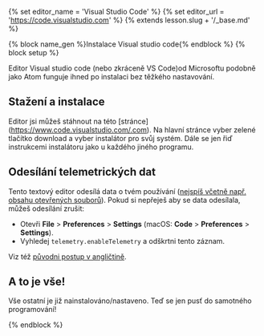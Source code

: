 {% set editor_name = 'Visual Studio Code' %} {% set editor_url = 'https://code.visualstudio.com' %} 
{% extends lesson.slug + '/_base.md' %}

{% block name_gen %}Instalace Visual studio code{% endblock %}
{% block setup %}

Editor Visual studio code (nebo zkráceně VS Code)od Microsoftu podobně jako Atom funguje ihned po instalaci bez těžkého nastavování.

## Stažení a instalace 

Editor jsi můžeš stáhnout na této [stránce] (https://www.code.visualstudio.com/.com). 
Na hlavní stránce vyber zelené tlačítko download a vyber instalátor pro svůj systém. 
Dále se jen řiď instrukcemi instalátoru jako u každého jiného programu. 

## Odesílání telemetrických dat

Tento textový editor odesílá data o tvém používání ([nejspíš včetně např.
obsahu otevřených souborů][privacy]).
Pokud si nepřeješ aby se data odesílala, můžeš odesílání zrušit:

* Otevři **File** > **Preferences** > **Settings** (macOS: **Code** > **Preferences** > **Settings**).
* Vyhledej `telemetry.enableTelemetry` a odškrtni tento záznam.

Viz též [původni postup v angličtině](https://code.visualstudio.com/docs/supporting/faq#_how-to-disable-telemetry-reporting).

[privacy]: https://privacy.microsoft.com/en-us/privacystatement


## A to je vše!
Vše ostatní je již nainstalováno/nastaveno. Teď se jen pusť do samotného programování!

{% endblock %}
